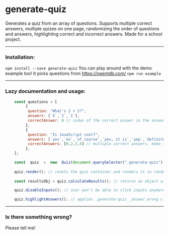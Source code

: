 # generate-quiz

Generates a quiz from an array of questions. Supports multiple correct answers, multiple quizes on one page, randomizing the order of questions and answers, highlighting correct and incorrect answers. Made for a school project.

* * *

### Installation:

`npm install --save generate-quiz`
You can play around with the demo example too! It picks questions from https://opentdb.com/
`npm run example`  

* * *
### Lazy documentation and usage:
```javascript
    const questions = [
		 {
	      question: "What's 2 + 2?",
	      answers: [`4`,`2`,`1`],
	      correctAnswer: 0 // index of the correct answer in the answers array
	     },
	     {
	      question: "Is JavaScript cool?",
	      answers: [`yes`,`no`,`of course`,`yes, it is`,`yep`,`definitely`],
	      correctAnswers: [0,2,3,4] // multiple correct answers, make sure to differentiate between correctAnswer and correctAnswers
	     },
    ];

    const  quiz  =  new  Quiz(document.querySelector(".generate-quiz"), questions);
    
    quiz.render(); // resets the quiz container and renders it in randomized order
    
    const resultsObj = quiz.calculateResults(); // returns an object with point score, percentage score and total points

	quiz.disableInputs(); // user won't be able to click inputs anymore

    quiz.highlightAnswers(); // applies .generate-quiz__answer_wrong class to wrong answers and .generate-quiz__answer_correct to correct answers
```
* * *
### Is there something wrong?

Please tell me!

